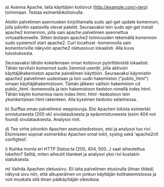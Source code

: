 a) Asenna Apache, laita käyttäjien kotisivut (http://example.com/~tero) toimimaan. Testaa esimerkkikotisivulla.

  Aloitin palvelimen asennusken kirjoittamalla sudo apt-get update komennon, jolla   päivitin saatavilla olevat paketit. Seuraavaksi tein sudo apt-get install apache2 komennon, jolla sain apache palvelimen asennettua virtuaalikoneelle. Sitten testasin apache2 toimivuuden tekemällä komennon sudo systemctl start apache2. Curl localhost -komennolla sain komentoriville näkyviin apache2 oletussivun lokaalisti. Alla kuva tulostuksesta. 
  
Seuraavaksi lähdin kokeilemaan oman kotisivun pyörittämistä lokaalisti. Tähän tarvitsin komennot sudo 2enmod userdir, jolla aktivoin käyttäjähakemiston apache palvelimen käyttöön. Seuraavaksi käynnistin apache2 palvelimen uudestaan ja loin uudn hakemiston ("public_html") omaan käyttäjähakemistooni. Tämän jälkeen valitsin hakemiston cd public_html -komennolla ja tein hakemistoon tiedston nimellä index.html. Tähän käytin komentoa nano index.html. html -tiedostoon tein yksinkertaisen html rakenteen. Alla kyseinen tiedosto selaimessa. 


b) Surffaa oman palvelimesi weppisivuja. Etsi Apachen lokista esimerkki onnistuneesta (200 ok) sivulatauksesta ja epäonnistuneesta (esim 404 not found) sivulatauksesta. Analysoi rivit.

d) Tee virhe johonkin Apachen asetustiedostoon, etsi ja analysoi tuo rivi. Etsimiseen sopivat esimerkiksi Apachen omat lokit, syslog sekä ‘apache2ctl configtest’.

i) Kuinka monta eri HTTP Status:ta (200, 404, 500…) saat aiheutettua lokeihin? Selitä, miten aiheutit tilanteet ja analysoi yksi rivi kustakin statuksesta.

m) Vaihda Apachen oletussivu. Eli laita palvelimen etusivulla (ilman tildeä) näkyvä sivu niin, että alkuperäinen on jonkun käyttäjän kotihakemistossa ja voit muokata sitä ilman pääkäyttäjän oikeuksia.
